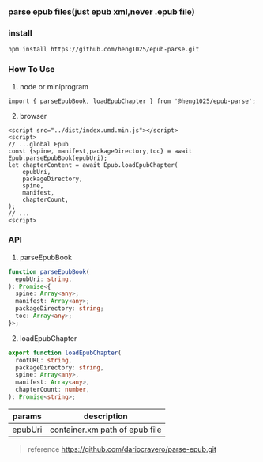 ### parse epub files(just epub xml,never .epub file)

### install

```
npm install https://github.com/heng1025/epub-parse.git
```

### How To Use

1. node or miniprogram

```
import { parseEpubBook, loadEpubChapter } from '@heng1025/epub-parse';
```

2. browser

```
<script src="../dist/index.umd.min.js"></script>
<script>
// ...global Epub
const {spine, manifest,packageDirectory,toc} = await Epub.parseEpubBook(epubUri);
let chapterContent = await Epub.loadEpubChapter(
    epubUri,
    packageDirectory,
    spine,
    manifest,
    chapterCount,
);
// ...
<script>
```

### API

1. parseEpubBook

```typescript
function parseEpubBook(
  epubUri: string,
): Promise<{
  spine: Array<any>;
  manifest: Array<any>;
  packageDirectory: string;
  toc: Array<any>;
}>;
```

2. loadEpubChapter

```typescript
export function loadEpubChapter(
  rootURL: string,
  packageDirectory: string,
  spine: Array<any>,
  manifest: Array<any>,
  chapterCount: number,
): Promise<string>;
```

| params  |          description           |
| :-----: | :----------------------------: |
| epubUri | container.xm path of epub file |

> reference https://github.com/dariocravero/parse-epub.git
